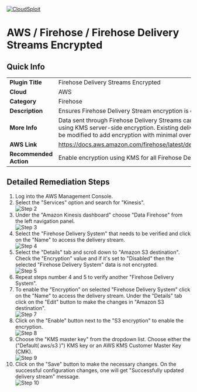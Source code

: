 [![CloudSploit](https://cloudsploit.com/img/logo-new-big-text-100.png "CloudSploit")](https://cloudsploit.com)

# AWS / Firehose / Firehose Delivery Streams Encrypted

## Quick Info

| | |
|-|-|
| **Plugin Title** | Firehose Delivery Streams Encrypted |
| **Cloud** | AWS |
| **Category** | Firehose |
| **Description** | Ensures Firehose Delivery Stream encryption is enabled |
| **More Info** | Data sent through Firehose Delivery Streams can be encrypted using KMS server-side encryption. Existing delivery streams can be modified to add encryption with minimal overhead. |
| **AWS Link** | https://docs.aws.amazon.com/firehose/latest/dev/encryption.html |
| **Recommended Action** | Enable encryption using KMS for all Firehose Delivery Streams. |

## Detailed Remediation Steps
1. Log into the AWS Management Console.
2. Select the "Services" option and search for "Kinesis". </br>![Step 2](/resources/aws/kinesis/kinesis-streams-encryption/step2.png "Step 2 - Kinesis")
3. Under the "Amazon Kinesis dashboard" choose "Data Firehose" from the left navigation panel. </br>![Step 3](/resources/aws/kinesis/kinesis-streams-encryption/step3.png "Step 3 - Data Firehose")
4. Select the "Firehose Delivery System" that needs to be verified and click on the "Name" to access the delivery stream.</br>![Step 4](/resources/aws/kinesis/kinesis-streams-encryption/step4.png "Step 4 - Name") 
5. Select the "Details" tab and scroll down to "Amazon S3 destination". Check the "Encryption" value and if it's set to "Disabled" then the selected "Firehose Delivery System" data is not encrypted. </br>![Step 5](/resources/aws/kinesis/kinesis-streams-encryption/step5.png "Step 5 - Encryption") 
6. Repeat steps number 4 and 5 to verify another "Firehose Delivery System".</br>
7. To enable the "Encryption" on selected "Firehose Delivery System" click on the "Name" to access the delivery stream. Under the "Details" tab click on the "Edit" button to make the changes in "Amazon S3 destination". </br> ![Step 7](/resources/aws/kinesis/kinesis-streams-encryption/step7.png "Step 7 - Edit")
8. Click on the "Enable" button next to the "S3 encryption" to enable the encryption. </br>![Step 8](/resources/aws/kinesis/kinesis-streams-encryption/step8.png "Step 8 - Enable")
9. Choose the "KMS master key" from the dropdown list. Choose either the ("Default( aws/s3 )") KMS key or an AWS KMS Customer Master Key (CMK).</br>![Step 9](/resources/aws/kinesis/kinesis-streams-encryption/step9.png "Step 9 - KMS Master Key")
10. Click on the "Save" button to make the necessary changes. On the successful configuration changes, one will get "Successfully updated delivery stream" message. </br> ![Step 10](/resources/aws/kinesis/kinesis-streams-encryption/step10.png "Step 10 - Save")

